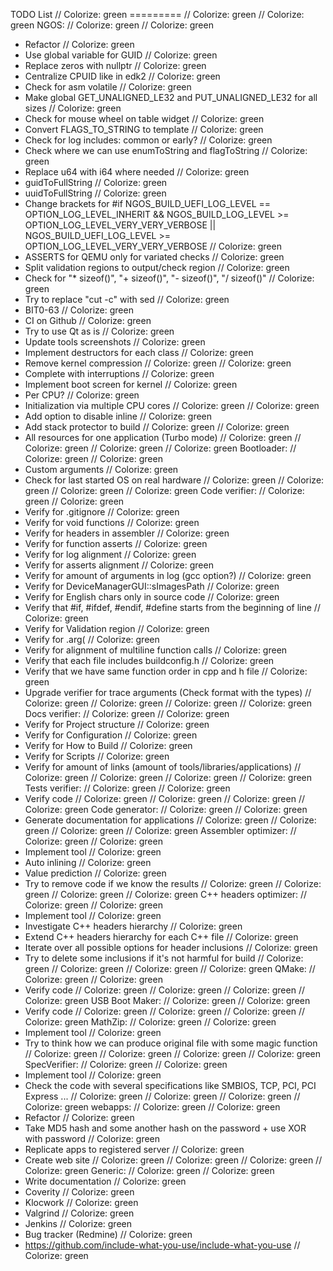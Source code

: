 TODO List                                                                                                                                                                                                // Colorize: green
=========                                                                                                                                                                                                // Colorize: green
                                                                                                                                                                                                         // Colorize: green
NGOS:                                                                                                                                                                                                    // Colorize: green
                                                                                                                                                                                                         // Colorize: green
- Refactor                                                                                                                                                                                               // Colorize: green
- Use global variable for GUID                                                                                                                                                                           // Colorize: green
- Replace zeros with nullptr                                                                                                                                                                             // Colorize: green
- Centralize CPUID like in edk2                                                                                                                                                                          // Colorize: green
- Check for asm volatile                                                                                                                                                                                 // Colorize: green
- Make global GET_UNALIGNED_LE32 and PUT_UNALIGNED_LE32 for all sizes                                                                                                                                    // Colorize: green
- Check for mouse wheel on table widget                                                                                                                                                                  // Colorize: green
- Convert FLAGS_TO_STRING to template                                                                                                                                                                    // Colorize: green
- Check for log includes: common or early?                                                                                                                                                               // Colorize: green
- Check where we can use enumToString and flagToString                                                                                                                                                   // Colorize: green
- Replace u64 with i64 where needed                                                                                                                                                                      // Colorize: green
- guidToFullString                                                                                                                                                                                       // Colorize: green
- uuidToFullString                                                                                                                                                                                       // Colorize: green
- Change brackets for #if NGOS_BUILD_UEFI_LOG_LEVEL == OPTION_LOG_LEVEL_INHERIT && NGOS_BUILD_LOG_LEVEL >= OPTION_LOG_LEVEL_VERY_VERY_VERBOSE || NGOS_BUILD_UEFI_LOG_LEVEL >= OPTION_LOG_LEVEL_VERY_VERY_VERBOSE // Colorize: green
- ASSERTS for QEMU only for variated checks                                                                                                                                                              // Colorize: green
- Split validation regions to output/check region                                                                                                                                                        // Colorize: green
- Check for "* sizeof()",  "+ sizeof()", "- sizeof()", "/ sizeof()"                                                                                                                                      // Colorize: green
- Try to replace "cut -c" with sed                                                                                                                                                                       // Colorize: green
- BIT0-63                                                                                                                                                                                                // Colorize: green
- CI on Github                                                                                                                                                                                           // Colorize: green
- Try to use Qt as is                                                                                                                                                                                    // Colorize: green
- Update tools screenshots                                                                                                                                                                               // Colorize: green
- Implement destructors for each class                                                                                                                                                                   // Colorize: green
- Remove kernel compression                                                                                                                                                                              // Colorize: green
                                                                                                                                                                                                         // Colorize: green
- Complete with interruptions                                                                                                                                                                            // Colorize: green
- Implement boot screen for kernel                                                                                                                                                                       // Colorize: green
- Per CPU?                                                                                                                                                                                               // Colorize: green
- Initialization via multiple CPU cores                                                                                                                                                                  // Colorize: green
                                                                                                                                                                                                         // Colorize: green
- Add option to disable inline                                                                                                                                                                           // Colorize: green
- Add stack protector to build                                                                                                                                                                           // Colorize: green
                                                                                                                                                                                                         // Colorize: green
- All resources for one application (Turbo mode)                                                                                                                                                         // Colorize: green
                                                                                                                                                                                                         // Colorize: green
                                                                                                                                                                                                         // Colorize: green
                                                                                                                                                                                                         // Colorize: green
Bootloader:                                                                                                                                                                                              // Colorize: green
                                                                                                                                                                                                         // Colorize: green
- Custom arguments                                                                                                                                                                                       // Colorize: green
- Check for last started OS on real hardware                                                                                                                                                             // Colorize: green
                                                                                                                                                                                                         // Colorize: green
                                                                                                                                                                                                         // Colorize: green
                                                                                                                                                                                                         // Colorize: green
Code verifier:                                                                                                                                                                                           // Colorize: green
                                                                                                                                                                                                         // Colorize: green
- Verify for .gitignore                                                                                                                                                                                  // Colorize: green
- Verify for void functions                                                                                                                                                                              // Colorize: green
- Verify for headers in assembler                                                                                                                                                                        // Colorize: green
- Verify for function asserts                                                                                                                                                                            // Colorize: green
- Verify for log alignment                                                                                                                                                                               // Colorize: green
- Verify for asserts alignment                                                                                                                                                                           // Colorize: green
- Verify for amount of arguments in log (gcc option?)                                                                                                                                                    // Colorize: green
- Verify for DeviceManagerGUI::sImagesPath                                                                                                                                                               // Colorize: green
- Verify for English chars only in source code                                                                                                                                                           // Colorize: green
- Verify that #if, #ifdef, #endif, #define starts from the beginning of line                                                                                                                             // Colorize: green
- Verify for Validation region                                                                                                                                                                           // Colorize: green
- Verify for .arg(                                                                                                                                                                                       // Colorize: green
- Verify for alignment of multiline function calls                                                                                                                                                       // Colorize: green
- Verify that each file includes buildconfig.h                                                                                                                                                           // Colorize: green
- Verify that we have same function order in cpp and h file                                                                                                                                              // Colorize: green
- Upgrade verifier for trace arguments (Check format with the types)                                                                                                                                     // Colorize: green
                                                                                                                                                                                                         // Colorize: green
                                                                                                                                                                                                         // Colorize: green
                                                                                                                                                                                                         // Colorize: green
Docs verifier:                                                                                                                                                                                           // Colorize: green
                                                                                                                                                                                                         // Colorize: green
- Verify for Project structure                                                                                                                                                                           // Colorize: green
- Verify for Configuration                                                                                                                                                                               // Colorize: green
- Verify for How to Build                                                                                                                                                                                // Colorize: green
- Verify for Scripts                                                                                                                                                                                     // Colorize: green
- Verify for amount of links (amount of tools/libraries/applications)                                                                                                                                    // Colorize: green
                                                                                                                                                                                                         // Colorize: green
                                                                                                                                                                                                         // Colorize: green
                                                                                                                                                                                                         // Colorize: green
Tests verifier:                                                                                                                                                                                          // Colorize: green
                                                                                                                                                                                                         // Colorize: green
- Verify code                                                                                                                                                                                            // Colorize: green
                                                                                                                                                                                                         // Colorize: green
                                                                                                                                                                                                         // Colorize: green
                                                                                                                                                                                                         // Colorize: green
Code generator:                                                                                                                                                                                          // Colorize: green
                                                                                                                                                                                                         // Colorize: green
- Generate documentation for applications                                                                                                                                                                // Colorize: green
                                                                                                                                                                                                         // Colorize: green
                                                                                                                                                                                                         // Colorize: green
                                                                                                                                                                                                         // Colorize: green
Assembler optimizer:                                                                                                                                                                                     // Colorize: green
                                                                                                                                                                                                         // Colorize: green
- Implement tool                                                                                                                                                                                         // Colorize: green
- Auto inlining                                                                                                                                                                                          // Colorize: green
- Value prediction                                                                                                                                                                                       // Colorize: green
- Try to remove code if we know the results                                                                                                                                                              // Colorize: green
                                                                                                                                                                                                         // Colorize: green
                                                                                                                                                                                                         // Colorize: green
                                                                                                                                                                                                         // Colorize: green
C++ headers optimizer:                                                                                                                                                                                   // Colorize: green
                                                                                                                                                                                                         // Colorize: green
- Implement tool                                                                                                                                                                                         // Colorize: green
- Investigate C++ headers hierarchy                                                                                                                                                                      // Colorize: green
- Extend C++ headers hierarchy for each C++ file                                                                                                                                                         // Colorize: green
- Iterate over all possible options for header inclusions                                                                                                                                                // Colorize: green
- Try to delete some inclusions if it's not harmful for build                                                                                                                                            // Colorize: green
                                                                                                                                                                                                         // Colorize: green
                                                                                                                                                                                                         // Colorize: green
                                                                                                                                                                                                         // Colorize: green
QMake:                                                                                                                                                                                                   // Colorize: green
                                                                                                                                                                                                         // Colorize: green
- Verify code                                                                                                                                                                                            // Colorize: green
                                                                                                                                                                                                         // Colorize: green
                                                                                                                                                                                                         // Colorize: green
                                                                                                                                                                                                         // Colorize: green
USB Boot Maker:                                                                                                                                                                                          // Colorize: green
                                                                                                                                                                                                         // Colorize: green
- Verify code                                                                                                                                                                                            // Colorize: green
                                                                                                                                                                                                         // Colorize: green
                                                                                                                                                                                                         // Colorize: green
                                                                                                                                                                                                         // Colorize: green
MathZip:                                                                                                                                                                                                 // Colorize: green
                                                                                                                                                                                                         // Colorize: green
- Implement tool                                                                                                                                                                                         // Colorize: green
- Try to think how we can produce original file with some magic function                                                                                                                                 // Colorize: green
                                                                                                                                                                                                         // Colorize: green
                                                                                                                                                                                                         // Colorize: green
                                                                                                                                                                                                         // Colorize: green
SpecVerifier:                                                                                                                                                                                            // Colorize: green
                                                                                                                                                                                                         // Colorize: green
- Implement tool                                                                                                                                                                                         // Colorize: green
- Check the code with several specifications like SMBIOS, TCP, PCI, PCI Express ...                                                                                                                      // Colorize: green
                                                                                                                                                                                                         // Colorize: green
                                                                                                                                                                                                         // Colorize: green
                                                                                                                                                                                                         // Colorize: green
webapps:                                                                                                                                                                                                 // Colorize: green
                                                                                                                                                                                                         // Colorize: green
- Refactor                                                                                                                                                                                               // Colorize: green
- Take MD5 hash and some another hash on the password + use XOR with password                                                                                                                            // Colorize: green
- Replicate apps to registered server                                                                                                                                                                    // Colorize: green
- Create web site                                                                                                                                                                                        // Colorize: green
                                                                                                                                                                                                         // Colorize: green
                                                                                                                                                                                                         // Colorize: green
                                                                                                                                                                                                         // Colorize: green
Generic:                                                                                                                                                                                                 // Colorize: green
                                                                                                                                                                                                         // Colorize: green
- Write documentation                                                                                                                                                                                    // Colorize: green
- Coverity                                                                                                                                                                                               // Colorize: green
- Klocwork                                                                                                                                                                                               // Colorize: green
- Valgrind                                                                                                                                                                                               // Colorize: green
- Jenkins                                                                                                                                                                                                // Colorize: green
- Bug tracker (Redmine)                                                                                                                                                                                  // Colorize: green
- https://github.com/include-what-you-use/include-what-you-use                                                                                                                                           // Colorize: green
